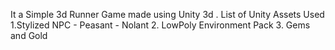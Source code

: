It a Simple 3d Runner Game made using Unity 3d .
List of Unity Assets Used
 1.Stylized NPC - Peasant - Nolant
 2. LowPoly Environment Pack
 3. Gems and Gold
